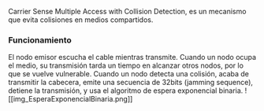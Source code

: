 Carrier Sense Multiple Access with Collision Detection, es un mecanismo que evita colisiones en medios compartidos.

### Funcionamiento
El nodo emisor escucha el cable mientras transmite. Cuando un nodo ocupa el medio, su transmisión tarda un tiempo en alcanzar otros nodos, por lo que se vuelve vulnerable.
Cuando un nodo detecta una colisión, acaba de transmitir la cabecera, emite una secuencia de 32bits (jamming sequence), detiene la transmisión, y usa el algoritmo de espera exponencial binaria.
![[img_EsperaExponencialBinaria.png]]